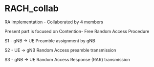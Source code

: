 # RACH_collab
RA implementation - Collaborated by 4 members

Present part is focused on Contention- Free Random Access Procedure

S1 -  gNB -> UE Preamble assignment by gNB

S2 - UE -> gNB Random Access preamble transmission

S3 - gNB -> UE Random Access Response (RAR) transmission 
